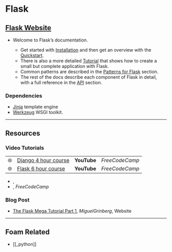 # Flask

## [Flask Website](https://flask.palletsprojects.com/)

- Welcome to Flask’s documentation.

  - Get started with [Installation](https://flask.palletsprojects.com/en/2.0.x/installation/) and then get an overview with the [Quickstart](https://flask.palletsprojects.com/en/2.0.x/quickstart/).
  - There is also a more detailed [Tutorial](https://flask.palletsprojects.com/en/2.0.x/tutorial/) that shows how to create a small but complete application with Flask.
  - Common patterns are described in the [Patterns for Flask](https://flask.palletsprojects.com/en/2.0.x/patterns/) section.
  - The rest of the docs describe each component of Flask in detail, with a full reference in the [API](https://flask.palletsprojects.com/en/2.0.x/api/) section.

### Dependencies

- [Jinja](https://www.palletsprojects.com/p/jinja/) template engine
- [Werkzeug](https://www.palletsprojects.com/p/werkzeug/) WSGI toolkit.

---

## Resources

### Video Tutorials

|     |                                                      |             |                |
| --- | ---------------------------------------------------- | ----------- | -------------- |
| 🌐  | [Django 4 hour course](https://youtu.be/F5mRW0jo-U4) | **YouTube** | _FreeCodeCamp_ |
| 🌐  | [Flask 6 hour course](https://youtu.be/Qr4QMBUPxWo)  | **YouTube** | _FreeCodeCamp_ |

- ,
- , _FreeCodeCamp_

### Blog Post

- [The Flask Mega Tutorial Part 1](https://blog.miguelgrinberg.com/post/the-flask-mega-tutorial-part-i-hello-world), _MiguelGrinberg_, Website

---

## Foam Related

- [[_python]]
